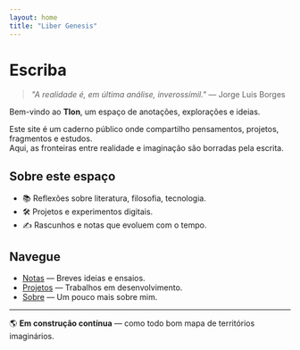```yaml
---
layout: home
title: "Liber Genesis"
---
```


# Escriba

> *"A realidade é, em última análise, inverossímil."* — Jorge Luis Borges

Bem-vindo ao **Tlon**, um espaço de anotações, explorações e ideias.

Este site é um caderno público onde compartilho pensamentos, projetos, fragmentos e estudos.  
Aqui, as fronteiras entre realidade e imaginação são borradas pela escrita.

## Sobre este espaço

- 📚 Reflexões sobre literatura, filosofia, tecnologia.
- 🛠️ Projetos e experimentos digitais.
- ✍️ Rascunhos e notas que evoluem com o tempo.

## Navegue

- [Notas](/notas) — Breves ideias e ensaios.
- [Projetos](/projetos) — Trabalhos em desenvolvimento.
- [Sobre](/sobre) — Um pouco mais sobre mim.

---

🌎 **Em construção contínua** — como todo bom mapa de territórios imaginários.


